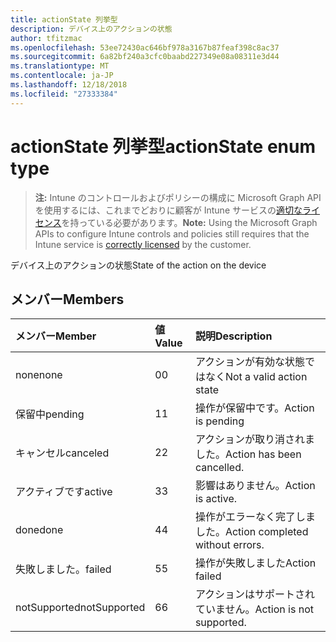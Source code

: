 ```yaml
---
title: actionState 列挙型
description: デバイス上のアクションの状態
author: tfitzmac
ms.openlocfilehash: 53ee72430ac646bf978a3167b87feaf398c8ac37
ms.sourcegitcommit: 6a82bf240a3cfc0baabd227349e08a08311e3d44
ms.translationtype: MT
ms.contentlocale: ja-JP
ms.lasthandoff: 12/18/2018
ms.locfileid: "27333384"
---
```

# <a name="actionstate-enum-type"></a><span data-ttu-id="e0a6a-103">actionState 列挙型</span><span class="sxs-lookup"><span data-stu-id="e0a6a-103">actionState enum type</span></span>

> <span data-ttu-id="e0a6a-104">**注:** Intune のコントロールおよびポリシーの構成に Microsoft Graph API を使用するには、これまでどおりに顧客が Intune サービスの[適切なライセンス](https://go.microsoft.com/fwlink/?linkid=839381)を持っている必要があります。</span><span class="sxs-lookup"><span data-stu-id="e0a6a-104">**Note:** Using the Microsoft Graph APIs to configure Intune controls and policies still requires that the Intune service is [correctly licensed](https://go.microsoft.com/fwlink/?linkid=839381) by the customer.</span></span>

<span data-ttu-id="e0a6a-105">デバイス上のアクションの状態</span><span class="sxs-lookup"><span data-stu-id="e0a6a-105">State of the action on the device</span></span>
## <a name="members"></a><span data-ttu-id="e0a6a-106">メンバー</span><span class="sxs-lookup"><span data-stu-id="e0a6a-106">Members</span></span>
|<span data-ttu-id="e0a6a-107">メンバー</span><span class="sxs-lookup"><span data-stu-id="e0a6a-107">Member</span></span>|<span data-ttu-id="e0a6a-108">値</span><span class="sxs-lookup"><span data-stu-id="e0a6a-108">Value</span></span>|<span data-ttu-id="e0a6a-109">説明</span><span class="sxs-lookup"><span data-stu-id="e0a6a-109">Description</span></span>|
|:---|:---|:---|
|<span data-ttu-id="e0a6a-110">none</span><span class="sxs-lookup"><span data-stu-id="e0a6a-110">none</span></span>|<span data-ttu-id="e0a6a-111">0</span><span class="sxs-lookup"><span data-stu-id="e0a6a-111">0</span></span>|<span data-ttu-id="e0a6a-112">アクションが有効な状態ではなく</span><span class="sxs-lookup"><span data-stu-id="e0a6a-112">Not a valid action state</span></span>|
|<span data-ttu-id="e0a6a-113">保留中</span><span class="sxs-lookup"><span data-stu-id="e0a6a-113">pending</span></span>|<span data-ttu-id="e0a6a-114">1</span><span class="sxs-lookup"><span data-stu-id="e0a6a-114">1</span></span>|<span data-ttu-id="e0a6a-115">操作が保留中です。</span><span class="sxs-lookup"><span data-stu-id="e0a6a-115">Action is pending</span></span>|
|<span data-ttu-id="e0a6a-116">キャンセル</span><span class="sxs-lookup"><span data-stu-id="e0a6a-116">canceled</span></span>|<span data-ttu-id="e0a6a-117">2</span><span class="sxs-lookup"><span data-stu-id="e0a6a-117">2</span></span>|<span data-ttu-id="e0a6a-118">アクションが取り消されました。</span><span class="sxs-lookup"><span data-stu-id="e0a6a-118">Action has been cancelled.</span></span>|
|<span data-ttu-id="e0a6a-119">アクティブです</span><span class="sxs-lookup"><span data-stu-id="e0a6a-119">active</span></span>|<span data-ttu-id="e0a6a-120">3</span><span class="sxs-lookup"><span data-stu-id="e0a6a-120">3</span></span>|<span data-ttu-id="e0a6a-121">影響はありません。</span><span class="sxs-lookup"><span data-stu-id="e0a6a-121">Action is active.</span></span>|
|<span data-ttu-id="e0a6a-122">done</span><span class="sxs-lookup"><span data-stu-id="e0a6a-122">done</span></span>|<span data-ttu-id="e0a6a-123">4</span><span class="sxs-lookup"><span data-stu-id="e0a6a-123">4</span></span>|<span data-ttu-id="e0a6a-124">操作がエラーなく完了しました。</span><span class="sxs-lookup"><span data-stu-id="e0a6a-124">Action completed without errors.</span></span>|
|<span data-ttu-id="e0a6a-125">失敗しました。</span><span class="sxs-lookup"><span data-stu-id="e0a6a-125">failed</span></span>|<span data-ttu-id="e0a6a-126">5</span><span class="sxs-lookup"><span data-stu-id="e0a6a-126">5</span></span>|<span data-ttu-id="e0a6a-127">操作が失敗しました</span><span class="sxs-lookup"><span data-stu-id="e0a6a-127">Action failed</span></span>|
|<span data-ttu-id="e0a6a-128">notSupported</span><span class="sxs-lookup"><span data-stu-id="e0a6a-128">notSupported</span></span>|<span data-ttu-id="e0a6a-129">6</span><span class="sxs-lookup"><span data-stu-id="e0a6a-129">6</span></span>|<span data-ttu-id="e0a6a-130">アクションはサポートされていません。</span><span class="sxs-lookup"><span data-stu-id="e0a6a-130">Action is not supported.</span></span>|



